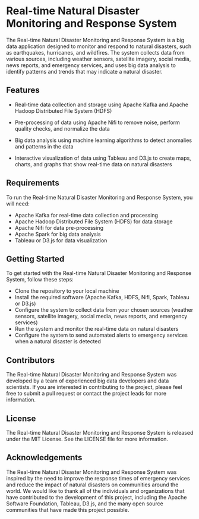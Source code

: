 # Real-time Natural Disaster Monitoring and Response System

The Real-time Natural Disaster Monitoring and Response System is a big data application designed to monitor and respond to natural disasters, such as earthquakes, hurricanes, and wildfires. The system collects data from various sources, including weather sensors, satellite imagery, social media, news reports, and emergency services, and uses big data analysis to identify patterns and trends that may indicate a natural disaster.

## Features

* Real-time data collection and storage using Apache Kafka and Apache Hadoop Distributed File System (HDFS)
* Pre-processing of data using Apache Nifi to remove noise, perform quality checks, and normalize the data

* Big data analysis using machine learning algorithms to detect anomalies and patterns in the data
* Interactive visualization of data using Tableau and D3.js to create maps, charts, and graphs that show real-time data on natural disasters

## Requirements

To run the Real-time Natural Disaster Monitoring and Response System, you will need:

* Apache Kafka for real-time data collection and processing
* Apache Hadoop Distributed File System (HDFS) for data storage
* Apache Nifi for data pre-processing
* Apache Spark for big data analysis
* Tableau or D3.js for data visualization

## Getting Started

To get started with the Real-time Natural Disaster Monitoring and Response System, follow these steps:
* Clone the repository to your local machine
* Install the required software (Apache Kafka, HDFS, Nifi, Spark, Tableau or D3.js)
* Configure the system to collect data from your chosen sources (weather sensors, satellite imagery, social media, news reports, and emergency services)
* Run the system and monitor the real-time data on natural disasters
* Configure the system to send automated alerts to emergency services when a natural disaster is detected

## Contributors

The Real-time Natural Disaster Monitoring and Response System was developed by a team of experienced big data developers and data scientists. If you are interested in contributing to the project, please feel free to submit a pull request or contact the project leads for more information.

## License

The Real-time Natural Disaster Monitoring and Response System is released under the MIT License. See the LICENSE file for more information.

## Acknowledgements

The Real-time Natural Disaster Monitoring and Response System was inspired by the need to improve the response times of emergency services and reduce the impact of natural disasters on communities around the world. We would like to thank all of the individuals and organizations that have contributed to the development of this project, including the Apache Software Foundation, Tableau, D3.js, and the many open source communities that have made this project possible.
